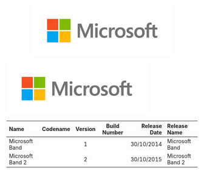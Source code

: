 <p align="center">
  <img src="https://github.com/InstallingEverything/MicrosoftBuildNumbers/blob/main/Microsoft.png" />
</p>


![alt text](https://github.com/InstallingEverything/MicrosoftBuildNumbers/blob/main/Microsoft.png)

| Name                                                   | Codename          | Version | Build Number      | Release Date | Release Name                                             |
| :----------------------------------------------------- | :---------------: | :-----: | :---------------: | -----------: | :------------------------------------------------------- | 
| Microsoft Band                                         |                   |    1    |                   |  30/10/2014  | Microsoft Band                                           |
| Microsoft Band 2                                       |                   |    2    |                   |  30/10/2015  | Microsoft Band 2                                         |
